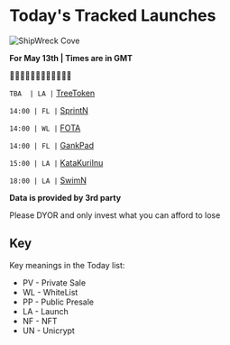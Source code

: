 
# Today's Tracked Launches

![ShipWreck Cove](https://files.catbox.moe/24q2m5.jpg) 

**For May 13th | Times are in GMT**

🏴‍☠️🏴‍☠️🏴‍☠️🏴‍☠️🏴‍☠️🏴‍☠️

 `TBA  | LA |`  [TreeToken](https://t.me/TreeTokenOfficial)

`14:00 | FL |`  [SprintN](https://t.me/officialSprintN)

`14:00 | WL |`  [FOTA](https://t.me/fota_groupchat)

`14:00 | FL |`  [GankPad](https://t.me/gankpad)

`15:00 | LA |`  [KataKuriInu](https://t.me/katakuriinuofc)

`18:00 | LA |`  [SwimN](https://t.me/SWIMNGroup)



**Data is provided by 3rd party**

Please DYOR and only invest what you can afford to lose

## Key
Key meanings in the Today list:

- PV - Private Sale
- WL - WhiteList
- PP - Public Presale
- LA - Launch
- NF - NFT
- UN - Unicrypt